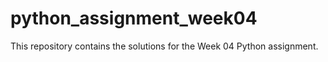 # python_assignment_week04

This repository contains the solutions for the Week 04 Python assignment.